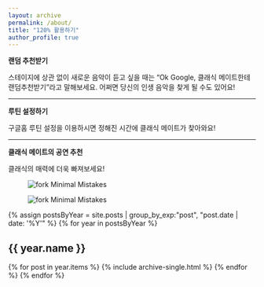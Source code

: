 ```yaml
---
layout: archive
permalink: /about/
title: "120% 활용하기"
author_profile: true
---
```


**랜덤 추천받기**

스테이지에 상관 없이 새로운 음악이 듣고 싶을 때는 “Ok Google, 클래식 메이트한테 랜덤추천받기”라고 말해보세요. 어쩌면 당신의 인생 음악을 찾게 될 수도 있어요!

---

**루틴 설정하기**

구글홈 루틴 설정을 이용하시면 정해진 시간에 클래식 메이트가 찾아와요!

---

**클래식 메이트의 공연 추천**

클래식의 매력에 더욱 빠져보세요!

<figure>
  <img src="{{ '/assets/images/concert1.jpg' | http://ticket.interpark.com/Ticket/Goods/GoodsInfo.asp?GoodsCode=19010644 }}" alt="fork Minimal Mistakes">
</figure>

<figure>
  <img src="{{ '/assets/images/concert2.jpg' | http://ticket.interpark.com/Ticket/Goods/GoodsInfo.asp?GoodsCode=19010938 }}" alt="fork Minimal Mistakes">
</figure>

{% assign postsByYear = site.posts | group_by_exp:"post", "post.date | date: '%Y'"  %}
{% for year in postsByYear %}
  <h2 id="{{ year.name | slugify }}" class="archive__subtitle">{{ year.name }}</h2>
  {% for post in year.items %}
    {% include archive-single.html %}
  {% endfor %}
{% endfor %}